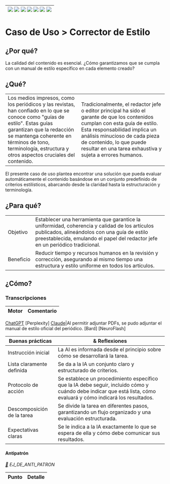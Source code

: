 <div align=right>

|[![](https://img.shields.io/badge/-Inicio-FFF?style=flat&logo=Emlakjet&logoColor=black)](/README.md) [![](https://img.shields.io/badge/-Introducción-FFF?style=flat)](/documentos/intro.md) [![](https://img.shields.io/badge/-Panorámica-FFF?style=flat)](/documentos/panorámica.md) [![](https://img.shields.io/badge/-Prompts-FFF?style=flat)](/documentos/prompts/README.md) [![](https://img.shields.io/badge/-Ingeniería_de_prompts-FFF?style=flat)](/documentos/ingenieriaDePrompts/README.md) [![](https://img.shields.io/badge/-Patrones-FFF?style=flat)](/documentos/ingenieriaDePrompts/patrones/README.md) [![](https://img.shields.io/badge/-casos_de_uso-FFF?style=flat)](/documentos/casosDeUso/README.md)|
|-|

</div>

# Caso de Uso > Corrector de Estilo

## ¿Por qué?

La calidad del contenido es esencial. ¿Cómo garantizamos que se cumpla con un manual de estilo específico en cada elemento creado?

## ¿Qué?

| | |
|-|-|
Los medios impresos, como los periódicos y las revistas, han confiado en lo que se conoce como "guías de estilo". Estas guías garantizan que la redacción se mantenga coherente en términos de tono, terminología, estructura y otros aspectos cruciales del contenido.|Tradicionalmente, el redactor jefe o editor principal ha sido el garante de que los contenidos cumplan con esta guía de estilo. Esta responsabilidad implica un análisis minucioso de cada pieza de contenido, lo que puede resultar en una tarea exhaustiva y sujeta a errores humanos.

El presente caso de uso plantea encontrar una solución que pueda evaluar automáticamente el contenido basándose en un conjunto predefinido de criterios estilísticos, abarcando desde la claridad hasta la estructuración y terminología.

## ¿Para qué?

| | |
|-|-|
Objetivo|Establecer una herramienta que garantice la uniformidad, coherencia y calidad de los artículos publicados, alineándolos con una guía de estilo preestablecida, emulando el papel del redactor jefe en un periódico tradicional.
Beneficio|Reducir tiempo y recursos humanos en la revisión y corrección, asegurando al mismo tiempo una estructura y estilo uniforme en todos los artículos.

## ¿Cómo?

### Transcripciones

|Motor|Comentario|
|-|-|
[ChatGPT](https://chat.openai.com/share/edf36184-6936-4741-847a-54ad7cda6fdc)
[Perplexity]
[Claude](https://claude.ai/chat/5f146ff5-8408-4f7a-9cea-a94c39d49bcd)|Al permitir adjuntar PDFs, se pudo adjuntar el manual de estilo oficial del periódico.
[Bard]
[NeuroFlash]

|Buenas prácticas|& Reflexiones
|-|-|
Instrucción inicial|La AI es informada desde el principio sobre cómo se desarrollará la tarea.
Lista claramente definida|Se da a la IA un conjunto claro y estructurado de criterios.
Protocolo de acción|Se establece un procedimiento específico que la IA debe seguir, incluido cómo y cuándo debe indicar que está lista, cómo evaluará y cómo indicará los resultados.
Descomposición de la tarea|Se divide la tarea en diferentes pasos, garantizando un flujo organizado y una evaluación estructurada.
Expectativas claras|Se le indica a la IA exactamente lo que se espera de ella y cómo debe comunicar sus resultados.

#### Antipatrón

*[:link:]() EJ_DE_ANTI_PATRON*

|Punto|Detalle|
|-|-|
